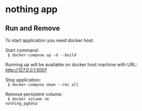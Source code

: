 # nothing app

## Run and Remove
To start application you need docker host. <br>

Start command: <br>
<code> $ docker-compose up -d --build </code> 

Running up will be available on docker host machine with URL: <br>
*http://127.0.0.1:5001*

Stop application: <br>
<code> $ docker-compose down --rmi all </code> 

Remove persistent volume: <br>
<code> $ docker volume rm nothing_pgdata </codew> 
